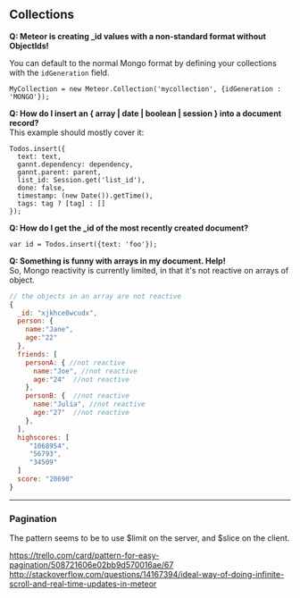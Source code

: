 ## Collections

**Q:  Meteor is creating _id values with a non-standard format without ObjectIds!**  

You can default to the normal Mongo format by defining your collections with the ``idGeneration`` field.  
````
MyCollection = new Meteor.Collection('mycollection', {idGeneration : 'MONGO'});
````

**Q:  How do I insert an { array | date | boolean | session } into a document record?**  
This example should mostly cover it:

````
Todos.insert({
  text: text,
  gannt.dependency: dependency,
  gannt.parent: parent,
  list_id: Session.get('list_id'),
  done: false,
  timestamp: (new Date()).getTime(),
  tags: tag ? [tag] : []
});
````

**Q:  How do I get the _id of the most recently created document?**  

````
var id = Todos.insert({text: 'foo'});
````


**Q:  Something is funny with arrays in my document.  Help!**  
So, Mongo reactivity is currently limited, in that it's not reactive on arrays of object.  

````js
// the objects in an array are not reactive
{ 
  _id: "xjkhce8wcudx", 
  person: { 
    name:"Jane", 
    age:"22"
  },
  friends: [ 
    personA: { //not reactive 
      name:"Joe", //not reactive
      age:"24"  //not reactive
    }, 
    personB: {  //not reactive
      name:"Julia", //not reactive
      age:"27"  //not reactive
    }, 
  ], 
  highscores: [
     "1068954",
     "56793",
     "34509"
  ]
  score: "20690"
}
````


------------------------------------------------------------------
### Pagination
The pattern seems to be to use $limit on the server, and $slice on the client.  

https://trello.com/card/pattern-for-easy-pagination/508721606e02bb9d570016ae/67  
http://stackoverflow.com/questions/14167394/ideal-way-of-doing-infinite-scroll-and-real-time-updates-in-meteor  
